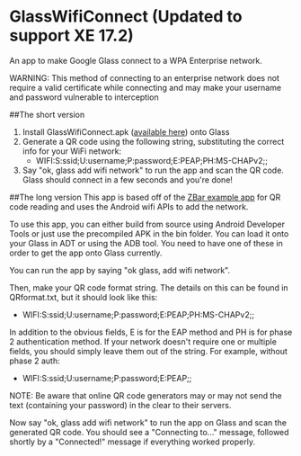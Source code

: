 GlassWifiConnect (Updated to support XE 17.2)
================

An app to make Google Glass connect to a WPA Enterprise network.

WARNING: This method of connecting to an enterprise network does not require a valid certificate while connecting
and may make your username and password vulnerable to interception


##The short version

1. Install GlassWifiConnect.apk ([available here](https://github.com/jzplusplus/GlassWifiConnect/raw/master/bin/GlassWifiConnect.apk)) onto Glass
2. Generate a QR code using the following string, substituting the correct info for your WiFi network:  
    * WIFI:S:ssid;U:username;P:password;E:PEAP;PH:MS-CHAPv2;;
3. Say "ok, glass add wifi network" to run the app and scan the QR code. Glass should connect in a few seconds and you're done!


##The long version
This app is based off of the [ZBar example app](https://github.com/ZBar/ZBar) for QR code reading and
uses the Android wifi APIs to add the network.

To use this app, you can either build from source using Android Developer Tools or just use the precompiled APK in the
bin folder. You can load it onto your Glass in ADT or using the ADB tool. You need to have one of these in order to get
the app onto Glass currently.

You can run the app by saying "ok glass, add wifi network".

Then, make your QR code format string. The details on this can be found in QRformat.txt, but it should look like this:  
* WIFI:S:ssid;U:username;P:password;E:PEAP;PH:MS-CHAPv2;;

In addition to the obvious fields, E is for the EAP method and PH is for phase 2 authentication method. If your network
doesn't require one or multiple fields, you should simply leave them out of the string. For example, without phase 2 auth:  
* WIFI:S:ssid;U:username;P:password;E:PEAP;;

NOTE: Be aware that online QR code generators may or may not send the text (containing your password) in the clear to their servers.
    
Now say "ok, glass add wifi network" to run the app on Glass and scan the generated QR code. You should see a "Connecting to..." message, followed shortly by
a "Connected!" message if everything worked properly.
